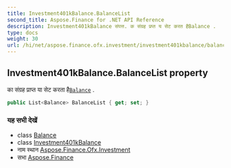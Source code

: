 ```yaml
---
title: Investment401kBalance.BalanceList
second_title: Aspose.Finance for .NET API Reference
description: Investment401kBalance संपत्त. क संग्रह प्रप्त य सेट करत हैBalance .
type: docs
weight: 30
url: /hi/net/aspose.finance.ofx.investment/investment401kbalance/balancelist/
---
```

## Investment401kBalance.BalanceList property

का संग्रह प्राप्त या सेट करता है[`Balance`](../../../aspose.finance.ofx/balance/) .

```csharp
public List<Balance> BalanceList { get; set; }
```

### यह सभी देखें

* class [Balance](../../../aspose.finance.ofx/balance/)
* class [Investment401kBalance](../)
* नाम स्थान [Aspose.Finance.Ofx.Investment](../../investment401kbalance/)
* सभा [Aspose.Finance](../../../)


